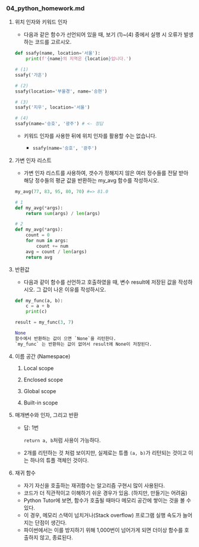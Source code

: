 ### 04_python_homework.md

1. 위치 인자와 키워드 인자

   * 다음과 같은 함수가 선언되어 있을 때, 보기 (1)~(4) 중에서 실행 시 오류가 발생하는 코드를 고르시오.

   ```PYTHON
   def ssafy(name, location='서울'):
       print(f'{name}의 지역은 {location}입니다.')
   
   # (1)
   ssafy('가흔')
   
   # (2)
   ssafy(location='부울경', name='승현')
   
   # (3)
   ssafy('지우', location='서울')
   
   # (4)
   ssafy(name='승호', '광주') # <- 정답
   ```

   * 키워드 인자를 사용한 뒤에 위치 인자를 활용할 수는 없습니다.

     * ```PYTHON
       ssafy(name='승호', '광주')
       ```



2. 가변 인자 리스트

   * 가변 인자 리스트를 사용하여, 갯수가 정해지지 않은 여러 정수들를 전달 받아 해당 정수들의 평균 값을 반환하는 my_avg 함수를 작성하시오.

   ```PYTHON
   my_avg(77, 83, 95, 80, 70) #=> 81.0
   ```

   ```PYTHON
   # 1
   def my_avg(*args):
       return sum(args) / len(args) 
   ```

   ```PYTHON
   # 2
   def my_avg(*args):
       count = 0
       for num in args:
           count += num
       avg = count / len(args)
       return avg
   ```

   

3. 반환값

   * 다음과 같이 함수를 선언하고 호출하였을 때, 변수 result에 저장된 값을 작성하시오.
     그 값이 나온 이유를 작성하시오.

   ```PYTHON
   def my_func(a, b):
       c = a + b
       print(c)
   
   result = my_func(3, 7)
   ```

   ```PYTHON
   None
   함수에서 반환하는 값이 으면 `None`을 리턴한다.
   `my_func` 는 반환하는 값이 없어서 result에 None이 저장된다.
   ```



4. 이름 공간 (Namespace)

   1. Local scope  

   1. Enclosed scope 

   1. Global scope 

   1. Built-in scope



5. 매개변수와 인자, 그리고 반환

   * 답: 1번

     `return a, b`처럼 사용이 가능하다.

   - 2개를 리턴하는 것 처럼 보이지만, 실제로는 튜플 `(a, b)`가 리턴되는 것이고 이는 하나의 튜플 객체인 것이다.



6. 재귀 함수
   * 자기 자신을 호출하는 재귀함수는 알고리즘 구현시 많이 사용된다. 
   * 코드가 더 직관적이고 이해하기 쉬운 경우가 있음. (하지만, 만들기는 어려움) 
   * Python Tutor에 보면, 함수가 호출될 때마다 메모리 공간에 쌓이는 것을 볼 수 있다. 
   * 이 경우, 메모리 스택이 넘치거나(Stack overflow) 프로그램 실행 속도가 늘어지는 단점이 생긴다. 
   * 파이썬에서는 이를 방지하기 위해 1,000번이 넘어가게 되면 더이상 함수를 호출하지 않고, 종료된다.

